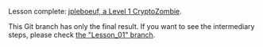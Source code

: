 Lesson complete: [jpleboeuf, a Level 1 CryptoZombie](https://share.cryptozombies.io/en/lesson/1/share/jpleboeuf).

This Git branch has only the final result.
If you want to see the intermediary steps, please check [the "Lesson_01" branch](https://github.com/jpleboeuf/cryptozombies/tree/Lesson_01).
